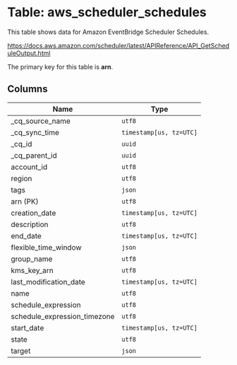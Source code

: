 # Table: aws_scheduler_schedules

This table shows data for Amazon EventBridge Scheduler Schedules.

https://docs.aws.amazon.com/scheduler/latest/APIReference/API_GetScheduleOutput.html

The primary key for this table is **arn**.

## Columns

| Name          | Type          |
| ------------- | ------------- |
|_cq_source_name|`utf8`|
|_cq_sync_time|`timestamp[us, tz=UTC]`|
|_cq_id|`uuid`|
|_cq_parent_id|`uuid`|
|account_id|`utf8`|
|region|`utf8`|
|tags|`json`|
|arn (PK)|`utf8`|
|creation_date|`timestamp[us, tz=UTC]`|
|description|`utf8`|
|end_date|`timestamp[us, tz=UTC]`|
|flexible_time_window|`json`|
|group_name|`utf8`|
|kms_key_arn|`utf8`|
|last_modification_date|`timestamp[us, tz=UTC]`|
|name|`utf8`|
|schedule_expression|`utf8`|
|schedule_expression_timezone|`utf8`|
|start_date|`timestamp[us, tz=UTC]`|
|state|`utf8`|
|target|`json`|